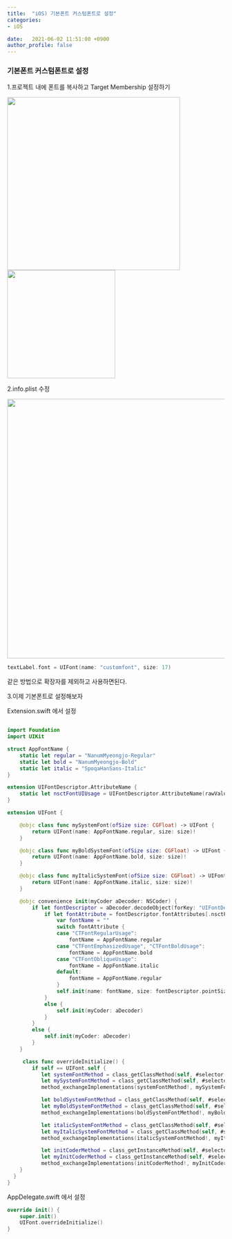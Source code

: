 ```yaml
---
title:  "iOS) 기본폰트 커스텀폰트로 설정"
categories:
- iOS

date:   2021-06-02 11:51:00 +0900
author_profile: false
---
```

### 기본폰트 커스텀폰트로 설정

1.프로젝트 내에 폰트를 복사하고 Target Membership 설정하기

<img src ="https://user-images.githubusercontent.com/69136340/120416966-05d21a00-c399-11eb-96aa-416f160fc73d.png" width="400">

<img src ="https://user-images.githubusercontent.com/69136340/120416968-05d21a00-c399-11eb-9e03-99a27eab346d.png" width="250">


2.info.plist 수정

<img src ="https://user-images.githubusercontent.com/69136340/120416960-04085680-c399-11eb-98e4-5b0013ad347c.png" width="600">

```swift
textLabel.font = UIFont(name: "customfont", size: 17)
```
같은 방법으로 확장자를 제외하고 사용하면된다.

3.이제 기본폰트로 설정해보자

Extension.swift 에서 설정

```swift

import Foundation
import UIKit

struct AppFontName {
    static let regular = "NanumMyeongjo-Regular"
    static let bold = "NanumMyeongjo-Bold"
    static let italic = "SpoqaHanSans-Italic"
}

extension UIFontDescriptor.AttributeName {
    static let nsctFontUIUsage = UIFontDescriptor.AttributeName(rawValue: "NSCTFontUIUsageAttribute")
}

extension UIFont {

    @objc class func mySystemFont(ofSize size: CGFloat) -> UIFont {
        return UIFont(name: AppFontName.regular, size: size)!
    }

    @objc class func myBoldSystemFont(ofSize size: CGFloat) -> UIFont {
        return UIFont(name: AppFontName.bold, size: size)!
    }

    @objc class func myItalicSystemFont(ofSize size: CGFloat) -> UIFont {
        return UIFont(name: AppFontName.italic, size: size)!
    }

    @objc convenience init(myCoder aDecoder: NSCoder) {
        if let fontDescriptor = aDecoder.decodeObject(forKey: "UIFontDescriptor") as? UIFontDescriptor {
            if let fontAttribute = fontDescriptor.fontAttributes[.nsctFontUIUsage] as? String {
                var fontName = ""
                switch fontAttribute {
                case "CTFontRegularUsage":
                    fontName = AppFontName.regular
                case "CTFontEmphasizedUsage", "CTFontBoldUsage":
                    fontName = AppFontName.bold
                case "CTFontObliqueUsage":
                    fontName = AppFontName.italic
                default:
                    fontName = AppFontName.regular
                }
                self.init(name: fontName, size: fontDescriptor.pointSize)!
            }
            else {
                self.init(myCoder: aDecoder)
            }
        }
        else {
            self.init(myCoder: aDecoder)
        }
    }

     class func overrideInitialize() {
        if self == UIFont.self {
           let systemFontMethod = class_getClassMethod(self, #selector(systemFont(ofSize:)))
           let mySystemFontMethod = class_getClassMethod(self, #selector(mySystemFont(ofSize:)))
           method_exchangeImplementations(systemFontMethod!, mySystemFontMethod!)

           let boldSystemFontMethod = class_getClassMethod(self, #selector(boldSystemFont(ofSize:)))
           let myBoldSystemFontMethod = class_getClassMethod(self, #selector(myBoldSystemFont(ofSize:)))
           method_exchangeImplementations(boldSystemFontMethod!, myBoldSystemFontMethod!)

           let italicSystemFontMethod = class_getClassMethod(self, #selector(italicSystemFont(ofSize:)))
           let myItalicSystemFontMethod = class_getClassMethod(self, #selector(myItalicSystemFont(ofSize:)))
           method_exchangeImplementations(italicSystemFontMethod!, myItalicSystemFontMethod!)

           let initCoderMethod = class_getInstanceMethod(self, #selector(UIFontDescriptor.init(coder:))) // Trick to get over the lack of UIFont.init(coder:))
           let myInitCoderMethod = class_getInstanceMethod(self, #selector(UIFont.init(myCoder:)))
           method_exchangeImplementations(initCoderMethod!, myInitCoderMethod!)
    }
  }
}
```

AppDelegate.swift 에서 설정
```swift
override init() {
    super.init()
    UIFont.overrideInitialize()
}
```
